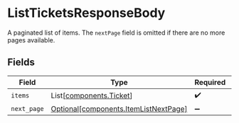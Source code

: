 # ListTicketsResponseBody

A paginated list of items. The `nextPage` field is omitted if there are no more pages available.


## Fields

| Field                                                                                | Type                                                                                 | Required                                                                             | Description                                                                          |
| ------------------------------------------------------------------------------------ | ------------------------------------------------------------------------------------ | ------------------------------------------------------------------------------------ | ------------------------------------------------------------------------------------ |
| `items`                                                                              | List[[components.Ticket](../../models/components/ticket.md)]                         | :heavy_check_mark:                                                                   | N/A                                                                                  |
| `next_page`                                                                          | [Optional[components.ItemListNextPage]](../../models/components/itemlistnextpage.md) | :heavy_minus_sign:                                                                   | N/A                                                                                  |